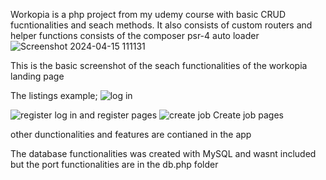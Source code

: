 Workopia is a php project from my udemy course with basic CRUD fucntionalities and seach methods.
It also consists of custom routers and helper functions 
consists of the composer psr-4 auto loader
![Screenshot 2024-04-15 111131](https://github.com/nathaniel-ray/workopia-php/assets/145053690/46bb1302-52ce-4936-ad38-76a22a0c31e6)


This is the basic screenshot of the seach functionalities of the workopia landing page



The listings example;
![log in](https://github.com/nathaniel-ray/workopia-php/assets/145053690/1ce5457c-d0ad-4358-8ce6-76fcdde5c8ae)

![register ](https://github.com/nathaniel-ray/workopia-php/assets/145053690/fe17d58f-0fe0-4154-8aa7-cb348c0b1fc6)
log in and register pages
![create job](https://github.com/nathaniel-ray/workopia-php/assets/145053690/7cde5362-98c9-4ce0-964b-90213a84246e)
Create job pages

other dunctionalities and features are contianed in the app

The database functionalities was created with MySQL and wasnt included but the port functionalities are in the db.php folder
